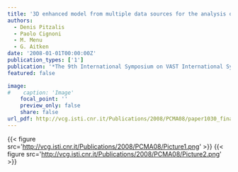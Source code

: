 ```yaml
---
title: '3D enhanced model from multiple data sources for the analysis of the Cylinder seal of Ibni-Sharrum'
authors:
  - Denis Pitzalis
  - Paolo Cignoni
  - M. Menu
  - G. Aitken
date: '2008-01-01T00:00:00Z'
publication_types: ['1']
publication: '*The 9th International Symposium on VAST International Symposium on Virtual Reality, Archaeology and Cultural Heritage*'
featured: false

image:
#    caption: 'Image'
    focal_point: ''
    preview_only: false
    share: false
url_pdf: http://vcg.isti.cnr.it/Publications/2008/PCMA08/paper1030_final.pdf
---
```

{{< figure src='http://vcg.isti.cnr.it/Publications/2008/PCMA08/Picture1.png' >}}
{{< figure src='http://vcg.isti.cnr.it/Publications/2008/PCMA08/Picture2.png' >}}
